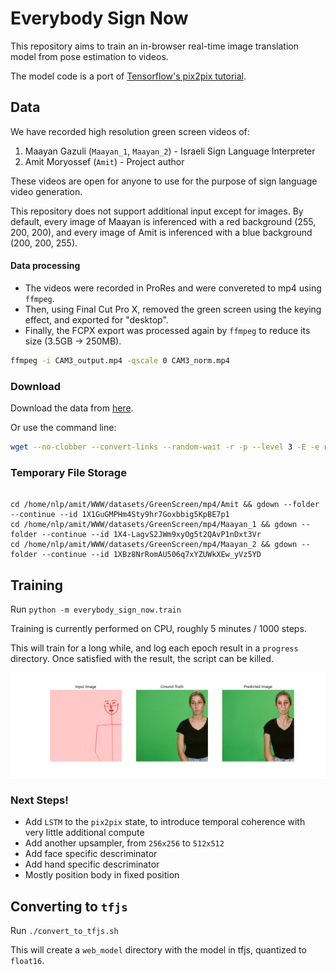 # Everybody Sign Now

This repository aims to train an in-browser real-time image translation model from pose estimation to videos.

The model code is a port of [Tensorflow's pix2pix tutorial](https://www.tensorflow.org/tutorials/generative/pix2pix).

## Data

We have recorded high resolution green screen videos of:
1. Maayan Gazuli (`Maayan_1`, `Maayan_2`) - Israeli Sign Language Interpreter
2. Amit Moryossef (`Amit`) - Project author

These videos are open for anyone to use for the purpose of sign language video generation.

This repository does not support additional input except for images.
By default, every image of Maayan is inferenced with a red background (255, 200, 200), 
and every image of Amit is inferenced with a blue background (200, 200, 255).

#### Data processing

- The videos were recorded in ProRes and were convereted to mp4 using `ffmpeg`.
- Then, using Final Cut Pro X, removed the green screen using the keying effect, and exported for "desktop".
- Finally, the FCPX export was processed again by `ffmpeg` to reduce its size (3.5GB -> 250MB).
```bash
ffmpeg -i CAM3_output.mp4 -qscale 0 CAM3_norm.mp4
```

### Download

Download the data from [here](https://nlp.biu.ac.il/~amit/datasets/GreenScreen/).

Or use the command line:
```bash
wget --no-clobber --convert-links --random-wait -r -p --level 3 -E -e robots=off --adjust-extension -U mozilla "https://nlp.biu.ac.il/~amit/datasets/GreenScreen/"
```

### Temporary File Storage

```

cd /home/nlp/amit/WWW/datasets/GreenScreen/mp4/Amit && gdown --folder --continue --id 1X1GuGMPHm4Sty9hr7Goxbbig5KpBE7p1
cd /home/nlp/amit/WWW/datasets/GreenScreen/mp4/Maayan_1 && gdown --folder --continue --id 1X4-LagvS2JWm9xyOg5t2QAvP1nDxt3Vr
cd /home/nlp/amit/WWW/datasets/GreenScreen/mp4/Maayan_2 && gdown --folder --continue --id 1XBz8NrRomAU506q7xYZUWkXEw_yVz5YD
```

## Training

Run `python -m everybody_sign_now.train`

Training is currently performed on CPU, roughly 5 minutes / 1000 steps.

This will train for a long while, and log each epoch result in a `progress` directory.
Once satisfied with the result, the script can be killed.

![Progress Sample](progress_sample.png)

### Next Steps!

- Add `LSTM` to the `pix2pix` state, to introduce temporal coherence with very little additional compute
- Add another upsampler, from `256x256` to `512x512`
- Add face specific descriminator
- Add hand specific descriminator
- Mostly position body in fixed position

## Converting to `tfjs`

Run `./convert_to_tfjs.sh`

This will create a `web_model` directory with the model in tfjs, quantized to `float16`.